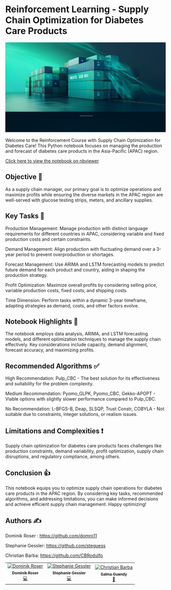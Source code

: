 # Reinforcement Learning  - Supply Chain Optimization for Diabetes Care Products

![Example Image](Container.png)

Welcome to the Reinforcement Course with Supply Chain Optimization for Diabetes Care! This Python notebook focuses on managing the production and forecast of diabetes care products in the Asia-Pacific (APAC) region.

[Click here to view the notebook on nbviewer](https://nbviewer.org/github/steguess/Supply_Chain_Optimization/blob/0900ca38adad339c7792b2333a56df118608f680/RL_SCO.ipynb)


##  Objective 🎯
As a supply chain manager, our primary goal is to optimize operations and maximize profits while ensuring the diverse markets in the APAC region are well-served with glucose testing strips, meters, and ancillary supplies.

## Key Tasks 📝
Production Management: Manage production with distinct language requirements for different countries in APAC, considering variable and fixed production costs and certain constraints.

Demand Management: Align production with fluctuating demand over a 3-year period to prevent overproduction or shortages.

Forecast Management: Use ARIMA and LSTM forecasting models to predict future demand for each product and country, aiding in shaping the production strategy.

Profit Optimization: Maximize overall profits by considering selling price, variable production costs, fixed costs, and shipping costs.

Time Dimension: Perform tasks within a dynamic 3-year timeframe, adapting strategies as demand, costs, and other factors evolve.

## Notebook Highlights 🚀
The notebook employs data analysis, ARIMA, and LSTM forecasting models, and different optimization techniques to manage the supply chain effectively. Key considerations include capacity, demand alignment, forecast accuracy, and maximizing profits.

## Recommended Algorithms ✅
High Recommendation: Pulp_CBC - The best solution for its effectiveness and suitability for the problem complexity.

Medium Recommendation: Pyomo_GLPK, Pyomo_CBC, Gekko-APOPT - Viable options with slightly slower performance compared to Pulp_CBC.

No Recommendation: L-BFGS-B, Deap, SLSQP, Trust Constr, COBYLA - Not suitable due to constraints, integer solutions, or realism issues.

## Limitations and Complexities ❗
Supply chain optimization for diabetes care products faces challenges like production constraints, demand variability, profit optimization, supply chain disruptions, and regulatory compliance, among others.

## Conclusion 👍
This notebook equips you to optimize supply chain operations for diabetes care products in the APAC region. By considering key tasks, recommended algorithms, and addressing limitations, you can make informed decisions and achieve efficient supply chain management. Happy optimizing!

## Authors ✍

Dominik Roser : https://github.com/domro11

Stephanie Gessler: https://github.com/steguess

Christian Barba: https://github.com/CBRodulfo

<!-- ALL-CONTRIBUTORS-LIST:START - Do not remove or modify this section -->
<!-- prettier-ignore-start -->
<!-- markdownlint-disable -->
<table>
  <tr>
    <td align="center"><a href="https://github.com/domro11"><img src="https://avatars.githubusercontent.com/u/108944195?v=4" width="100px;" alt="Dominik Roser"/><br /><sub><b>Dominik Roser</b></sub></a><br /><a href="https://github.com/codesandbox/codesandbox-client/commits?author=domro11" title="Backend Developer">💻</a></td>
    <td align="center"><a href="https://github.com/steguess"><img src="https://avatars.githubusercontent.com/u/86976901?v=4" width="100px;" alt="Stephanie Gessler"/><br /><sub><b>Stephanie Gessler</b></sub></a><br /><a href="https://github.com/codesandbox/codesandbox-client/commits?author=steguess" title="Frontend Developer">💻</a></td>
    <td align="center"><a href="https://github.com/CBRodulfo"><img src="https://avatars.githubusercontent.com/u/107241015?v=4" width="100px;" alt="Christian Barba"/><br /><sub><b>Salma Guendy</b></sub></a><br /><a href="https://github.com/codesandbox/codesandbox-client/commits?author=CBRodulfo" title="UI/UX Designer">🎨</a></td>
  </tr>
</table>

<!-- markdownlint-enable -->
<!-- prettier-ignore-end -->
<!-- ALL-CONTRIBUTORS-LIST:END -->
